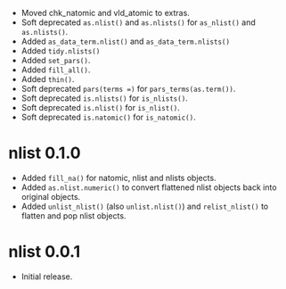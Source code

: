 - Moved chk_natomic and vld_atomic to extras.
- Soft deprecated `as.nlist()` and `as.nlists()` for `as_nlist()` and `as.nlists()`.
- Added `as_data_term.nlist()` and `as_data_term.nlists()`
- Added `tidy.nlists()`
- Added `set_pars()`.
- Added `fill_all()`.
- Added `thin()`.
- Soft deprecated `pars(terms =)` for `pars_terms(as.term())`.
- Soft deprecated `is.nlists()` for `is_nlists()`.
- Soft deprecated `is.nlist()` for `is_nlist()`.
- Soft deprecated `is.natomic()` for `is_natomic()`.

# nlist 0.1.0

- Added `fill_na()` for natomic, nlist and nlists objects.
- Added `as.nlist.numeric()` to convert flattened nlist objects back into original objects.
- Added `unlist_nlist()` (also `unlist.nlist()`) and `relist_nlist()` to flatten and pop nlist objects.

# nlist 0.0.1

- Initial release.
